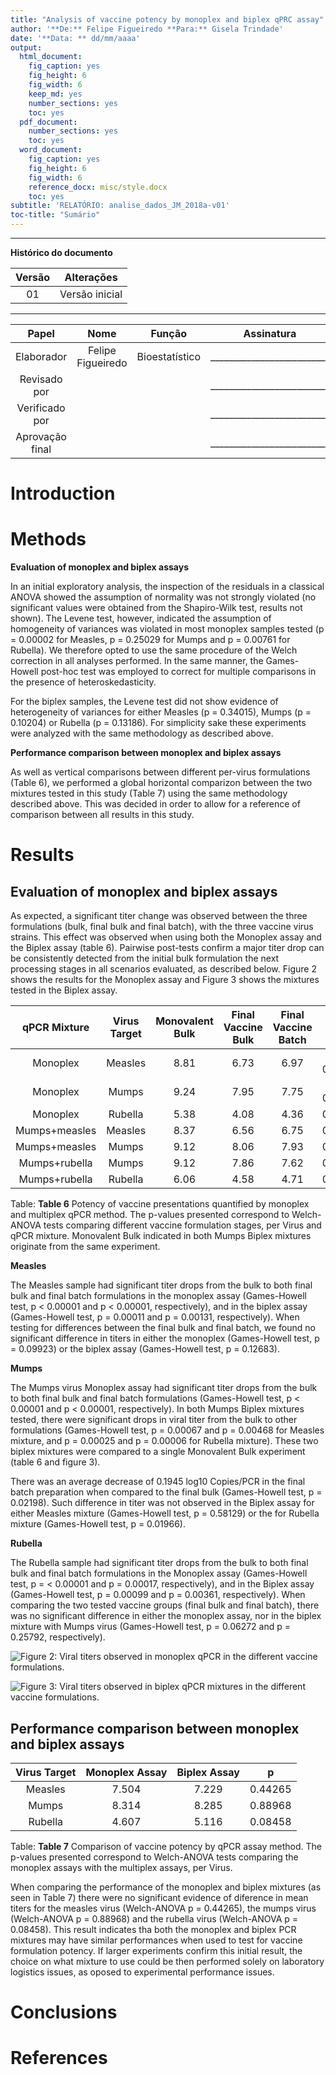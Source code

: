 ```yaml
---
title: "Analysis of vaccine potency by monoplex and biplex qPRC assay"
author: '**De:** Felipe Figueiredo **Para:** Gisela Trindade'
date: '**Data: ** dd/mm/aaaa'
output:
  html_document:
    fig_caption: yes
    fig_height: 6
    fig_width: 6
    keep_md: yes
    number_sections: yes
    toc: yes
  pdf_document:
    number_sections: yes
    toc: yes
  word_document:
    fig_caption: yes
    fig_height: 6
    fig_width: 6
    reference_docx: misc/style.docx
    toc: yes
subtitle: 'RELATÓRIO: analise_dados_JM_2018a-v01'
toc-title: "Sumário"
---
```




---

**Histórico do documento**


| Versão |   Alterações   |
|:------:|:--------------:|
|   01   | Versão inicial |

---

<!-- # Assinaturas -->


|      Papel      |       Nome        |     Função     |         Assinatura         |     Data      |
|:---------------:|:-----------------:|:--------------:|:--------------------------:|:-------------:|
|   Elaborador    | Felipe Figueiredo | Bioestatístico | __________________________ | _____________ |
|  Revisado por   |                   |                | __________________________ | _____________ |
| Verificado por  |                   |                | __________________________ | _____________ |
| Aprovação final |                   |                | __________________________ | _____________ |

<!-- # Lista de abreviaturas -->

# Introduction

<!-- ## Objetivos -->

<!-- ## Recepção e tratamento dos dados -->



# Methods

**Evaluation of monoplex and biplex assays**

In an initial exploratory analysis, the inspection of the residuals in a classical ANOVA showed the assumption of normality was not strongly violated (no significant values were obtained from the Shapiro-Wilk test, results not shown).
The Levene test, however, indicated the assumption of homogeneity of variances was violated in most monoplex samples tested (p = 0.00002 for Measles, p = 0.25029 for Mumps and p = 0.00761 for Rubella).
We therefore opted to use the same procedure of the Welch correction in all analyses performed.
In the same manner, the Games-Howell post-hoc test was employed to correct for multiple comparisons in the presence of heteroskedasticity.

For the biplex samples, the Levene test did not show evidence of heterogeneity of variances for either Measles (p = 0.34015), Mumps (p = 0.10204) or Rubella (p = 0.13186).
For simplicity sake these experiments were analyzed with the same methodology as described above.

**Performance comparison between monoplex and biplex assays**

As well as vertical comparisons between different per-virus formulations (Table 6), we performed a global horizontal comparizon between the two mixtures tested in this study (Table 7) using the same methodology described above.
This was decided in order to allow for a reference of comparison between all results in this study.

# Results

## Evaluation of monoplex and biplex assays

As expected, a significant titer change was observed between the three formulations (bulk, final bulk and final batch), with the three vaccine virus strains.
This effect was observed when using both the Monoplex assay
and the Biplex assay
(table 6).
Pairwise post-tests confirm a major titer drop can be consistently detected from the initial bulk formulation the next processing stages in all scenarios evaluated, as described below.
Figure 2 shows the results for the Monoplex assay and Figure 3 shows the mixtures tested in the Biplex assay.

<!-- monoplex -->
<!-- (p = < 0.00001, p = < 0.00001 and p = 0.00003 for Measles, Mumps and Rubella, respectively), -->
<!-- biplex -->
<!-- (p = 0.00036, p = 0.00057, p = 0.00007,  and p = 0.00097 for Measles, Mumps coupled with Measles, Mumps coupled with Rubella and Rubella, respectively). -->


| qPCR Mixture  | Virus Target | Monovalent Bulk | Final Vaccine Bulk | Final Vaccine Batch |     p     |
|:-------------:|:------------:|:---------------:|:------------------:|:-------------------:|:---------:|
|   Monoplex    |   Measles    |      8.81       |        6.73        |        6.97         | < 0.00001 |
|   Monoplex    |    Mumps     |      9.24       |        7.95        |        7.75         | < 0.00001 |
|   Monoplex    |   Rubella    |      5.38       |        4.08        |        4.36         |  0.00003  |
| Mumps+measles |   Measles    |      8.37       |        6.56        |        6.75         |  0.00036  |
| Mumps+measles |    Mumps     |      9.12       |        8.06        |        7.93         |  0.00057  |
| Mumps+rubella |    Mumps     |      9.12       |        7.86        |        7.62         |  0.00007  |
| Mumps+rubella |   Rubella    |      6.06       |        4.58        |        4.71         |  0.00097  |

Table: **Table 6** Potency of vaccine presentations quantified by monoplex and multiplex qPCR
method.
The p-values presented correspond to Welch-ANOVA tests comparing different vaccine formulation stages, per Virus and qPCR mixture.
Monovalent Bulk indicated in both Mumps Biplex mixtures originate from the same experiment.

**Measles**

The Measles sample had significant titer drops from the bulk to both final bulk and final batch formulations
in the monoplex assay
(Games-Howell test, p < 0.00001 and p < 0.00001, respectively),
and in the biplex assay
(Games-Howell test, p = 0.00011 and p = 0.00131, respectively).
When testing for differences between the final bulk and final batch, we found no significant difference in titers in either the
monoplex (Games-Howell test, p = 0.09923) or the
biplex assay (Games-Howell test, p = 0.12683).

**Mumps**

The Mumps virus Monoplex assay had significant titer drops from the bulk to both final bulk and final batch formulations
(Games-Howell test, p < 0.00001 and p < 0.00001, respectively).
In both Mumps Biplex mixtures tested, there were significant drops in viral titer from the bulk to other formulations
(Games-Howell test, p = 0.00067 and p = 0.00468 for Measles mixture,
and p = 0.00025 and p = 0.00006 for Rubella mixture).
These two biplex mixtures were compared to a single Monovalent Bulk experiment (table 6 and figure 3).

There was an average decrease of
0.1945
log10 Copies/PCR in the final batch preparation when compared to the final bulk
(Games-Howell test, p = 0.02198).
Such difference in titer was not observed in the Biplex assay for either
Measles mixture (Games-Howell test, p = 0.58129)
or the for
Rubella mixture (Games-Howell test, p = 0.01966).

**Rubella**

The Rubella sample had significant titer drops from the bulk to both final bulk and final batch formulations
in the Monoplex assay
(Games-Howell test, p = < 0.00001 and p = 0.00017, respectively),
and in the Biplex assay
(Games-Howell test, p = 0.00099 and p = 0.00361, respectively).
When comparing the two tested vaccine groups (final bulk and final batch), there was no significant difference in either
the monoplex assay, nor in the biplex mixture with Mumps virus
(Games-Howell test, p = 0.06272 and  p = 0.25792, respectively).

![**Figure 2**: Viral titers observed in monoplex qPCR in the different vaccine formulations.](../figures/monoplex.png)

![**Figure 3**: Viral titers observed in biplex qPCR mixtures in the different vaccine formulations.](../figures/biplex.png)

## Performance comparison between monoplex and biplex assays


| Virus Target | Monoplex Assay | Biplex Assay |    p    |
|:------------:|:--------------:|:------------:|:-------:|
|   Measles    |     7.504      |    7.229     | 0.44265 |
|    Mumps     |     8.314      |    8.285     | 0.88968 |
|   Rubella    |     4.607      |    5.116     | 0.08458 |

Table: **Table 7** Comparison of vaccine potency by qPCR assay method.
The p-values presented correspond to Welch-ANOVA tests comparing the monoplex assays with the multiplex assays, per Virus.

When comparing the performance of the monoplex and biplex mixtures (as seen in Table 7) there were no significant evidence of diference in mean titers for
the measles virus (Welch-ANOVA p = 0.44265),
the mumps virus (Welch-ANOVA p = 0.88968) and
the rubella virus  (Welch-ANOVA p = 0.08458).
This result indicates tha both the monoplex and biplex PCR mixtures may have similar performances when used to test for vaccine formulation potency.
If larger experiments confirm this initial result, the choice on what mixture to use could be then performed solely on laboratory logistics issues, as oposed to experimental performance issues.

<!-- # Exceções e Desvios do teste -->

# Conclusions

# References

<!-- # Apêndice -->

